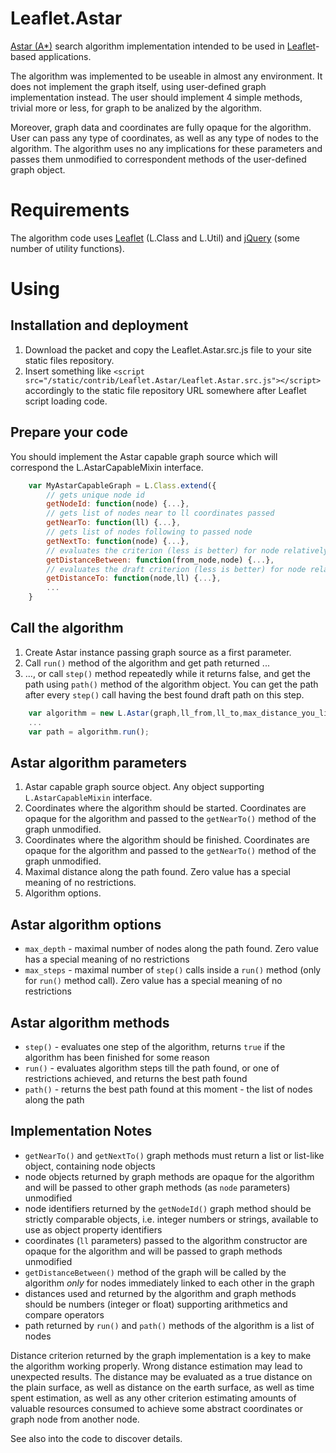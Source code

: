 Leaflet.Astar
=============

<a href="https://en.wikipedia.org/wiki/A-star">Astar (A*)</a> search algorithm implementation intended to be used in <a href="http://leafletjs.com/">Leaflet</a>-based applications.

The algorithm was implemented to be useable in almost any environment. It does not implement the graph itself, using user-defined graph implementation instead. The user should implement 4 simple methods, trivial more or less, for graph to be analized by the algorithm.

Moreover, graph data and coordinates are fully opaque for the algorithm. User can pass any type of coordinates, as well as any type of nodes to the algorithm. The algorithm uses no any implications for these parameters and passes them unmodified to correspondent methods of the user-defined graph object.

Requirements
============

The algorithm code uses <a href="http://leafletjs.com/">Leaflet</a> (L.Class and L.Util) and <a href="http://jquery.com/">jQuery</a> (some number of utility functions).

Using
=====

Installation and deployment
---------------------------

1. Download the packet and copy the Leaflet.Astar.src.js file to your site static files repository.
2. Insert something like `<script src="/static/contrib/Leaflet.Astar/Leaflet.Astar.src.js"></script>` accordingly to the static file repository URL somewhere after Leaflet script loading code.

Prepare your code
-----------------

You should implement the Astar capable graph source which will correspond the L.AstarCapableMixin interface.

```javascript
    var MyAstarCapableGraph = L.Class.extend({
        // gets unique node id
        getNodeId: function(node) {...},
        // gets list of nodes near to ll coordinates passed
        getNearTo: function(ll) {...},
        // gets list of nodes following to passed node
        getNextTo: function(node) {...},
        // evaluates the criterion (less is better) for node relatively to from_node, distance f.e.
        getDistanceBetween: function(from_node,node) {...},
        // evaluates the draft criterion (less is better) for node relatively to ll coordinates, distance f.e.
        getDistanceTo: function(node,ll) {...},
        ...
    }
```

Call the algorithm
------------------

1. Create Astar instance passing graph source as a first parameter.
2. Call `run()` method of the algorithm and get path returned ...
3. ..., or call `step()` method repeatedly while it returns false, and get the path using `path()` method of the algorithm object. You can get the path after every `step()` call having the best found draft path on this step.

```javascript
    var algorithm = new L.Astar(graph,ll_from,ll_to,max_distance_you_like,options_you_like);
    ...
    var path = algorithm.run();
```

Astar algorithm parameters
--------------------------

1. Astar capable graph source object. Any object supporting `L.AstarCapableMixin` interface.
2. Coordinates where the algorithm should be started. Coordinates are opaque for the algorithm and passed to the `getNearTo()` method of the graph unmodified.
3. Coordinates where the algorithm should be finished. Coordinates are opaque for the algorithm and passed to the `getNearTo()` method of the graph unmodified.
4. Maximal distance along the path found. Zero value has a special meaning of no restrictions.
5. Algorithm options.

Astar algorithm options
-----------------------
* `max_depth` - maximal number of nodes along the path found. Zero value has a special meaning of no restrictions
* `max_steps` - maximal number of `step()` calls inside a `run()` method (only for `run()` method call). Zero value has a special meaning of no restrictions

Astar algorithm methods
-----------------------
* `step()` - evaluates one step of the algorithm, returns `true` if the algorithm has been finished for some reason
* `run()` - evaluates algorithm steps till the path found, or one of restrictions achieved, and returns the best path found
* `path()` - returns the best path found at this moment - the list of nodes along the path

Implementation Notes
--------------------

* `getNearTo()` and `getNextTo()` graph methods must return a list or list-like object, containing node objects
* node objects returned by graph methods are opaque for the algorithm and will be passed to other graph methods (as `node` parameters) unmodified
* node identifiers returned by the `getNodeId()` graph method should be strictly comparable objects, i.e. integer numbers or strings, available to use as object property identifiers
* coordinates (`ll` parameters) passed to the algorithm constructor are opaque for the algorithm and will be passed to graph methods unmodified
* `getDistanceBetween()` method of the graph will be called by the algorithm *only* for nodes immediately linked to each other in the graph
* distances used and returned by the algorithm and graph methods should be numbers (integer or float) supporting arithmetics and compare operators
* path returned by `run()` and `path()` methods of the algorithm is a list of nodes

Distance criterion returned by the graph implementation is a key to make the algorithm working properly. Wrong distance estimation may lead to unexpected results. The distance may be evaluated as a true distance on the plain surface, as well as distance on the earth surface, as well as time spent estimation, as well as any other criterion estimating amounts of valuable resources consumed to achieve some abstract coordinates or graph node from another node.

See also into the code to discover details.
